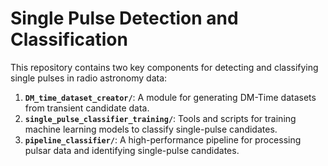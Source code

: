 # Single Pulse Detection and Classification

This repository contains two key components for detecting and classifying single pulses in radio astronomy data:

1. **`DM_time_dataset_creator/`**: A module for generating DM-Time datasets from transient candidate data.
2. **`single_pulse_classifier_training/`**: Tools and scripts for training machine learning models to classify single-pulse candidates.
3. **`pipeline_classifier/`**: A high-performance pipeline for processing pulsar data and identifying single-pulse candidates.
